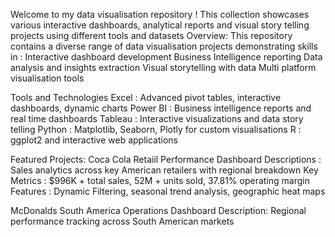 Welcome to my data visualisation repository ! This collection showcases various interactive dashboards, analytical reports and visual story telling projects using different tools and datasets
Overview:
This repository contains a diverse range of data visualisation projects demonstrating skills in :
Interactive dashboard development
Business Intelligence reporting
Data analysis and insights extraction
Visual storytelling with data
Multi platform visualisation tools

Tools and Technologies
Excel : Advanced pivot tables, interactive dashboards, dynamic charts
Power BI : Business intelligence reports and real time dashboards
Tableau : Interactive visualizations and data story telling
Python : Matplotlib, Seaborn, Plotly for custom visualisations
R : ggplot2 and interactive web applications

Featured Projects:
Coca Cola Retaiil Performance Dashboard
Descriptions : Sales analytics across key American retailers with regional breakdown
Key Metrics : $996K + total sales, 52M + units sold, 37.81% operating margin
Features : Dynamic Filtering, seasonal trend analysis, geographic heat maps

McDonalds South America Operations Dashboard
Description: Regional performance tracking across South American markets


